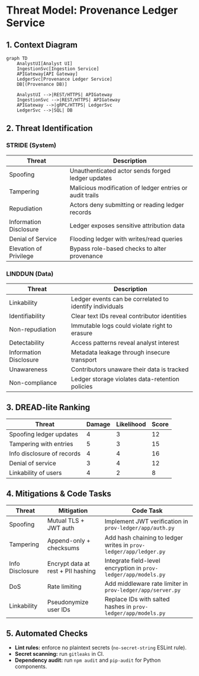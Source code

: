 # Threat Model: Provenance Ledger Service

## 1. Context Diagram

```mermaid
graph TD
    AnalystUI[Analyst UI]
    IngestionSvc[Ingestion Service]
    APIGateway[API Gateway]
    LedgerSvc[Provenance Ledger Service]
    DB[(Provenance DB)]

    AnalystUI -->|REST/HTTPS| APIGateway
    IngestionSvc -->|REST/HTTPS| APIGateway
    APIGateway -->|gRPC/HTTPS| LedgerSvc
    LedgerSvc -->|SQL| DB
```

## 2. Threat Identification

### STRIDE (System)

| Threat                 | Description                                              |
| ---------------------- | -------------------------------------------------------- |
| Spoofing               | Unauthenticated actor sends forged ledger updates        |
| Tampering              | Malicious modification of ledger entries or audit trails |
| Repudiation            | Actors deny submitting or reading ledger records         |
| Information Disclosure | Ledger exposes sensitive attribution data                |
| Denial of Service      | Flooding ledger with writes/read queries                 |
| Elevation of Privilege | Bypass role-based checks to alter provenance             |

### LINDDUN (Data)

| Threat                 | Description                                             |
| ---------------------- | ------------------------------------------------------- |
| Linkability            | Ledger events can be correlated to identify individuals |
| Identifiability        | Clear text IDs reveal contributor identities            |
| Non-repudiation        | Immutable logs could violate right to erasure           |
| Detectability          | Access patterns reveal analyst interest                 |
| Information Disclosure | Metadata leakage through insecure transport             |
| Unawareness            | Contributors unaware their data is tracked              |
| Non-compliance         | Ledger storage violates data-retention policies         |

## 3. DREAD-lite Ranking

| Threat                     | Damage | Likelihood | Score |
| -------------------------- | ------ | ---------- | ----- |
| Spoofing ledger updates    | 4      | 3          | 12    |
| Tampering with entries     | 5      | 3          | 15    |
| Info disclosure of records | 4      | 4          | 16    |
| Denial of service          | 3      | 4          | 12    |
| Linkability of users       | 4      | 2          | 8     |

## 4. Mitigations & Code Tasks

| Threat          | Mitigation                         | Code Task                                                         |
| --------------- | ---------------------------------- | ----------------------------------------------------------------- |
| Spoofing        | Mutual TLS + JWT auth              | Implement JWT verification in `prov-ledger/app/auth.py`           |
| Tampering       | Append-only + checksums            | Add hash chaining to ledger writes in `prov-ledger/app/ledger.py` |
| Info Disclosure | Encrypt data at rest + PII hashing | Integrate field-level encryption in `prov-ledger/app/models.py`   |
| DoS             | Rate limiting                      | Add middleware rate limiter in `prov-ledger/app/server.py`        |
| Linkability     | Pseudonymize user IDs              | Replace IDs with salted hashes in `prov-ledger/app/models.py`     |

## 5. Automated Checks

- **Lint rules:** enforce no plaintext secrets (`no-secret-string` ESLint rule).
- **Secret scanning:** run `gitleaks` in CI.
- **Dependency audit:** run `npm audit` and `pip-audit` for Python components.
